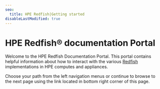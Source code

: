 ```yaml
---
seo:
  title: HPE Redfish|Getting started
disableLastModified: true
---
```


# HPE Redfish® documentation Portal

Welcome to the HPE Redfish Documentation Portal. This portal contains helpful information about how to interact with the various <a href="https://www.dmtf.org/standards/redfish" target="_blank">Redfish</a> implementations in HPE computes and appliances.

Choose your path from the left navigation menus or continue to browse to the next page using the link located in bottom right corner of this page.

